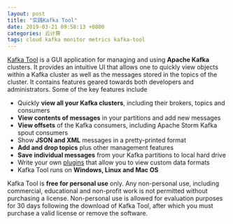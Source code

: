 ```yaml
---
layout: post
title: "实践Kafka Tool"
date: 2019-03-21 09:58:13 +0800
categories: 云计算
tags: cloud kafka monitor metrics kafka-tool
---
```


[Kafka Tool](http://www.kafkatool.com/) is a GUI application for managing and using **Apache Kafka** clusters. It provides an intuitive UI that allows one to quickly view objects within a Kafka cluster as well as the messages stored in the topics of the cluster. It contains features geared towards both developers and administrators. Some of the key features include

- Quickly **view all your Kafka clusters**, including their brokers, topics and consumers
- **View contents of messages** in your partitions and add new messages
- **View offsets** of the Kafka consumers, including Apache Storm Kafka spout consumers
- Show **JSON and XML** messages in a pretty-printed format
- **Add and drop topics** plus other management features
- **Save individual messages** from your Kafka partitions to local hard drive
- Write your own [plugins](http://www.kafkatool.com/plugins.html) that allow you to view custom data formats
- Kafka Tool runs on **Windows, Linux and Mac OS**

Kafka Tool is **free for personal use** only. Any non-personal use, including commercial, educational and non-profit work is not permitted without purchasing a license. Non-personal use is allowed for evaluation purposes for 30 days following the download of Kafka Tool, after which you must purchase a valid license or remove the software.